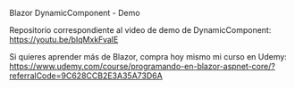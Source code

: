 Blazor DynamicComponent - Demo

Repositorio correspondiente al video de demo de DynamicComponent: https://youtu.be/bIqMxkFvalE

Si quieres aprender más de Blazor, compra hoy mismo mi curso en Udemy: https://www.udemy.com/course/programando-en-blazor-aspnet-core/?referralCode=9C628CCB2E3A35A73D6A
